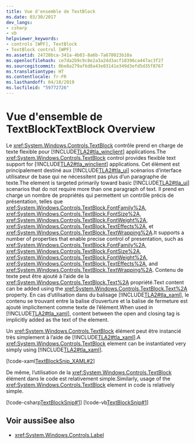 ```yaml
---
title: Vue d'ensemble de TextBlock
ms.date: 03/30/2017
dev_langs:
- csharp
- vb
helpviewer_keywords:
- controls [WPF], TextBlock
- TextBlock control [WPF]
ms.assetid: 24720bca-341a-4b03-8a6b-7a678023b10a
ms.openlocfilehash: ce7da2b9c9c8e2a3a24d3acf18396ca447ac3f27
ms.sourcegitcommit: 0be8a279af6d8a43e03141e349d3efd5d35f8767
ms.translationtype: HT
ms.contentlocale: fr-FR
ms.lasthandoff: 04/18/2019
ms.locfileid: "59772726"
---
```

# <a name="textblock-overview"></a><span data-ttu-id="71f4e-102">Vue d'ensemble de TextBlock</span><span class="sxs-lookup"><span data-stu-id="71f4e-102">TextBlock Overview</span></span>
<span data-ttu-id="71f4e-103">Le <xref:System.Windows.Controls.TextBlock> contrôle prend en charge de texte flexible pour [!INCLUDE[TLA2#tla_winclient](../../../../includes/tla2sharptla-winclient-md.md)] applications.</span><span class="sxs-lookup"><span data-stu-id="71f4e-103">The <xref:System.Windows.Controls.TextBlock> control provides flexible text support for [!INCLUDE[TLA2#tla_winclient](../../../../includes/tla2sharptla-winclient-md.md)] applications.</span></span> <span data-ttu-id="71f4e-104">Cet élément est principalement destiné aux [!INCLUDE[TLA2#tla_ui](../../../../includes/tla2sharptla-ui-md.md)] scénarios d’interface utilisateur de base qui ne nécessitent pas plus d’un paragraphe de texte.</span><span class="sxs-lookup"><span data-stu-id="71f4e-104">The element is targeted primarily toward basic [!INCLUDE[TLA2#tla_ui](../../../../includes/tla2sharptla-ui-md.md)] scenarios that do not require more than one paragraph of text.</span></span> <span data-ttu-id="71f4e-105">Il prend en charge un nombre de propriétés qui permettent un contrôle précis de présentation, telles que <xref:System.Windows.Controls.TextBlock.FontFamily%2A>, <xref:System.Windows.Controls.TextBlock.FontSize%2A>, <xref:System.Windows.Controls.TextBlock.FontWeight%2A>, <xref:System.Windows.Controls.TextBlock.TextEffects%2A>, et <xref:System.Windows.Controls.TextBlock.TextWrapping%2A>.</span><span class="sxs-lookup"><span data-stu-id="71f4e-105">It supports a number of properties that enable precise control of presentation, such as <xref:System.Windows.Controls.TextBlock.FontFamily%2A>, <xref:System.Windows.Controls.TextBlock.FontSize%2A>, <xref:System.Windows.Controls.TextBlock.FontWeight%2A>, <xref:System.Windows.Controls.TextBlock.TextEffects%2A>, and <xref:System.Windows.Controls.TextBlock.TextWrapping%2A>.</span></span> <span data-ttu-id="71f4e-106">Contenu de texte peut être ajouté à l’aide de la <xref:System.Windows.Controls.TextBlock.Text%2A> propriété.</span><span class="sxs-lookup"><span data-stu-id="71f4e-106">Text content can be added using the <xref:System.Windows.Controls.TextBlock.Text%2A> property.</span></span> <span data-ttu-id="71f4e-107">En cas d’utilisation dans du balisage [!INCLUDE[TLA2#tla_xaml](../../../../includes/tla2sharptla-xaml-md.md)], le contenu se trouvant entre la balise d’ouverture et la balise de fermeture est ajouté implicitement comme texte de l’élément.</span><span class="sxs-lookup"><span data-stu-id="71f4e-107">When used in [!INCLUDE[TLA2#tla_xaml](../../../../includes/tla2sharptla-xaml-md.md)], content between the open and closing tag is implicitly added as the text of the element.</span></span>  
  
 <span data-ttu-id="71f4e-108">Un <xref:System.Windows.Controls.TextBlock> élément peut être instancié très simplement à l’aide de [!INCLUDE[TLA2#tla_xaml](../../../../includes/tla2sharptla-xaml-md.md)].</span><span class="sxs-lookup"><span data-stu-id="71f4e-108">A <xref:System.Windows.Controls.TextBlock> element can be instantiated very simply using [!INCLUDE[TLA2#tla_xaml](../../../../includes/tla2sharptla-xaml-md.md)].</span></span>  
  
 [!code-xaml[TextBlockSnip_XAML#2](~/samples/snippets/csharp/VS_Snippets_Wpf/TextBlockSnip_XAML/CS/default.xaml#2)]  
  
 <span data-ttu-id="71f4e-109">De même, l’utilisation de la <xref:System.Windows.Controls.TextBlock> élément dans le code est relativement simple.</span><span class="sxs-lookup"><span data-stu-id="71f4e-109">Similarly, usage of the <xref:System.Windows.Controls.TextBlock> element in code is relatively simple.</span></span>  
  
 [!code-csharp[TextBlockSnip#1](~/samples/snippets/csharp/VS_Snippets_Wpf/TextBlockSnip/CSharp/TextBlockSnips.cs#1)]
 [!code-vb[TextBlockSnip#1](~/samples/snippets/visualbasic/VS_Snippets_Wpf/TextBlockSnip/VisualBasic/TextBlockSnips.vb#1)]  
  
## <a name="see-also"></a><span data-ttu-id="71f4e-110">Voir aussi</span><span class="sxs-lookup"><span data-stu-id="71f4e-110">See also</span></span>

- <xref:System.Windows.Controls.Label>
